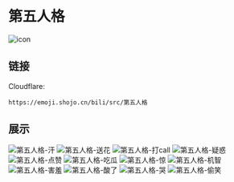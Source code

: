 # 第五人格
![icon](https://emoji.shojo.cn/bili/src/第五人格/icon.png)
## 链接
Cloudflare:
```
https://emoji.shojo.cn/bili/src/第五人格
```
## 展示
![第五人格-汗](https://emoji.shojo.cn/bili/src/第五人格/第五人格-汗.png)
![第五人格-送花](https://emoji.shojo.cn/bili/src/第五人格/第五人格-送花.png)
![第五人格-打call](https://emoji.shojo.cn/bili/src/第五人格/第五人格-打call.png)
![第五人格-疑惑](https://emoji.shojo.cn/bili/src/第五人格/第五人格-疑惑.png)
![第五人格-点赞](https://emoji.shojo.cn/bili/src/第五人格/第五人格-点赞.png)
![第五人格-吃瓜](https://emoji.shojo.cn/bili/src/第五人格/第五人格-吃瓜.png)
![第五人格-惊](https://emoji.shojo.cn/bili/src/第五人格/第五人格-惊.png)
![第五人格-机智](https://emoji.shojo.cn/bili/src/第五人格/第五人格-机智.png)
![第五人格-害羞](https://emoji.shojo.cn/bili/src/第五人格/第五人格-害羞.png)
![第五人格-酸了](https://emoji.shojo.cn/bili/src/第五人格/第五人格-酸了.png)
![第五人格-哭](https://emoji.shojo.cn/bili/src/第五人格/第五人格-哭.png)
![第五人格-偷笑](https://emoji.shojo.cn/bili/src/第五人格/第五人格-偷笑.png)
